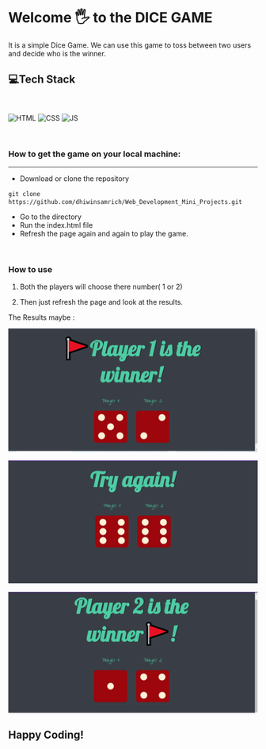 # Welcome 🖐 to the DICE GAME
It is a simple Dice Game. We can use this game to toss between two users and decide who is the winner.



## 💻Tech Stack
<br>

![HTML](https://img.shields.io/badge/html5%20-%23E34F26.svg?&style=for-the-badge&logo=html5&logoColor=white)
![CSS](https://img.shields.io/badge/css3%20-%231572B6.svg?&style=for-the-badge&logo=css3&logoColor=white)
![JS](https://img.shields.io/badge/javascript%20-%23323330.svg?&style=for-the-badge&logo=javascript&logoColor=%23F7DF1E)

<br>

### How to get the game on your local machine:

---

- Download or clone the repository

```
git clone https://github.com/dhiwinsamrich/Web_Development_Mini_Projects.git
```

- Go to the directory
- Run the index.html file
- Refresh the page again and again to play the game.

<br>

### How to use 
1. Both the players will choose there number( 1 or  2)

2. Then just refresh the page and look at the results.

The Results maybe :

![Player1](images/diceGame1.png)
<br>

![Player2](images/DiceGame2.png)
<br>

![Tie](images/DiceGame3.png)

## Happy Coding!